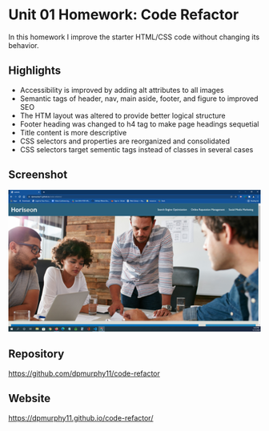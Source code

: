 # Unit 01 Homework: Code Refactor

In this homework I improve the starter HTML/CSS code without changing its behavior.

## Highlights

* Accessibility is improved by adding alt attributes to all images
* Semantic tags of header, nav, main aside, footer, and figure to improved SEO
* The HTM layout was altered to provide better logical structure
* Footer heading was changed to h4 tag to make page headings sequetial
* Title content is more descriptive
* CSS selectors and properties are reorganized and consolidated
* CSS selectors target sementic tags instead of classes in several cases

## Screenshot

![screenshot](./assets/images/site.png)

## Repository

<https://github.com/dpmurphy11/code-refactor>

## Website

<https://dpmurphy11.github.io/code-refactor/>
